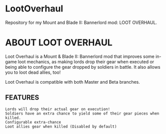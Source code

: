 # LootOverhaul
Repository for my Mount and Blade II: Bannerlord mod: LOOT OVERHAUL.

# ABOUT LOOT OVERHAUL
Loot Overhaul is a Mount & Blade II: Bannerlord mod that improves some in-game loot mechanics, as making lords drop their gear when executed or being able to configure the gear dropped by soldiers in battle. It also allows you to loot dead allies, too!

Loot Overhaul is compatible with both Master and Beta branches.

## FEATURES

    ﻿Lords will drop their actual gear on execution!
    Soldiers have an extra chance to yield some of their gear pieces when killed.
    Configurable extra-chance
    Loot allies gear when killed (Disabled by default)
